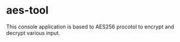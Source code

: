 # aes-tool
This console application is based to AES256 procotol to encrypt and decrypt various input.
